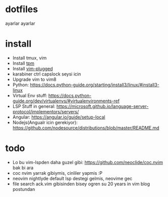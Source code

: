 # dotfiles
ayarlar ayarlar

# install
* Install tmux, vim
* Install [tpm](https://github.com/tmux-plugins/tpm)
* Install [vim-plugged](https://github.com/junegunn/vim-plug)
* karabiner ctrl capslock seysi icin
* Upgrade vim to vim8
* Python: https://docs.python-guide.org/starting/install3/linux/#install3-linux
* Virtual Env stuff: https://docs.python-guide.org/dev/virtualenvs/#virtualenvironments-ref
* LSP Stuff in general: https://microsoft.github.io/language-server-protocol/implementors/servers/
* Angular: https://angular.io/guide/setup-local
* Nodejs(Angualr icin gerekiyor): https://github.com/nodesource/distributions/blob/master/README.md	

# todo
* Lo bu vim-lspden daha guzel gibi: https://github.com/neoclide/coc.nvim bak bi ara
* coc nvim yarrak gibiymis, cinliler yapmis :P
* neovim nightlyde default lsp destegi gelmis, neovime gec
* file search ack.vim gibisinden bisey ogren su 20 years in vim blog postundan
